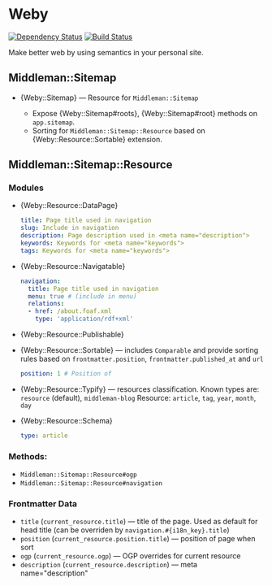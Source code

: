 # Weby

[![Dependency Status](https://gemnasium.com/alsemyonov/weby.svg)](https://gemnasium.com/alsemyonov/weby)
[![Build Status](https://travis-ci.org/alsemyonov/weby.svg?branch=master)](https://travis-ci.org/alsemyonov/weby)

Make better web by using semantics in your personal site.

## Middleman::Sitemap

*   {Weby::Sitemap} — Resource for `Middleman::Sitemap`

    *   Expose {Weby::Sitemap#roots}, {Weby::Sitemap#root} methods on `app.sitemap`.
    *   Sorting for `Middleman::Sitemap::Resource` based on {Weby::Resource::Sortable} extension.

## Middleman::Sitemap::Resource

### Modules

*   {Weby::Resource::DataPage}

    ``` yaml
    title: Page title used in navigation
    slug: Include in navigation
    description: Page description used in <meta name="description">
    keywords: Keywords for <meta name="keywords">
    tags: Keywords for <meta name="keywords">
    ```

*   {Weby::Resource::Navigatable}

    ``` yaml
    navigation:
      title: Page title used in navigation
      menu: true # (include in menu)
      relations:
      - href: /about.foaf.xml
        type: 'application/rdf+xml'
    ```

*   {Weby::Resource::Publishable}
*   {Weby::Resource::Sortable} — includes `Comparable` and provide sorting rules based on `frontmatter.position`, `frontmatter.published_at` and `url`

    ``` yaml
    position: 1 # Position of
    ```
*   {Weby::Resource::Typify} — resources classification. Known types are: `resource` (default), `middleman-blog` Resource: `article`, `tag`, `year`, `month`, `day`

*   {Weby::Resource::Schema}

    ``` yaml
    type: article
    ```

### Methods:

* `Middleman::Sitemap::Resource#ogp`
* `Middleman::Sitemap::Resource#navigation`

### Frontmatter Data

*   `title` (`current_resource.title`) — title of the page. Used as default for head title (can be overriden by `navigation.#{i18n_key}.title`)
*   `position` (`current_resource.position.title`) — position of page when sort
*   `ogp` (`current_resource.ogp`) — OGP overrides for current resource
*   `description` (`current_resource.description`) — meta name="description"
